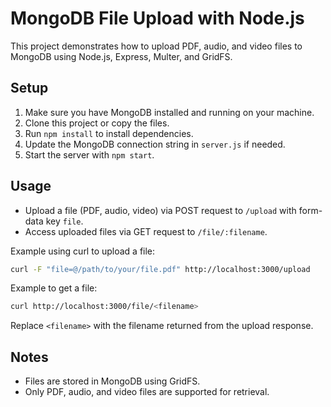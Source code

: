 # MongoDB File Upload with Node.js

This project demonstrates how to upload PDF, audio, and video files to MongoDB using Node.js, Express, Multer, and GridFS.

## Setup

1. Make sure you have MongoDB installed and running on your machine.
2. Clone this project or copy the files.
3. Run `npm install` to install dependencies.
4. Update the MongoDB connection string in `server.js` if needed.
5. Start the server with `npm start`.

## Usage

- Upload a file (PDF, audio, video) via POST request to `/upload` with form-data key `file`.
- Access uploaded files via GET request to `/file/:filename`.

Example using curl to upload a file:

```bash
curl -F "file=@/path/to/your/file.pdf" http://localhost:3000/upload
```

Example to get a file:

```bash
curl http://localhost:3000/file/<filename>
```

Replace `<filename>` with the filename returned from the upload response.

## Notes

- Files are stored in MongoDB using GridFS.
- Only PDF, audio, and video files are supported for retrieval.
